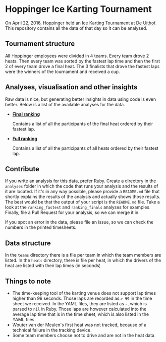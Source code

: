 
# Hoppinger Ice Karting Tournament

On April 22, 2016, Hoppinger held an Ice Karting Tournament at 
[De Uithof](http://www.deuithof.nl/). This repository contains all the data of
that day so it can be analysed.

## Tournament structure

All Hoppinger employees were divided in 4 teams. Every team drove 2 heats. Then
every team was sorted by the fastest lap time and then the first 2 of every team
drove a final heat. The 3 finalists that drove the fastest laps were the
winners of the tournament and received a cup.

## Analyses, visualisation and other insights

Raw data is nice, but generating better insights in data using code is even
better. Below is a list of the available analyses for the data.

  * __[Final ranking](https://github.com/hoppinger/karting/tree/master/analyses/ranking_finals)__

    Contains a list of all the participants of the final heat ordered by their
    fastest lap.
  * __[Full ranking](https://github.com/hoppinger/karting/tree/master/analyses/ranking_fastest)__

    Contains a list of all the participants of all heats ordered by their
    fastest lap.

## Contribute

If you write an analysis for this data, prefer Ruby. Create a directory in the
`analyses` folder in which the code that runs your analysis and the results of
it are located. If it's in any way possible, please provide a `README.md` file
that shortly explains the results of the analysis and actually shows those
results. The best would be that the output of your script is the `README.md`
file. Take a look at the `ranking_fastest` and `ranking_finals` analyses for
examples. Finally, file a Pull Request for your analysis, so we can merge it in.

If you spot an error in the data, please file an issue, so we can check the 
numbers in the printed timesheets.

## Data structure

In the `teams` directory there is a file per team in which the team members are
listed. In the `heats` directory, there is file per heat, in which the drivers
of the heat are listed with their lap times (in seconds)

## Things to note

* The time-keeping tool of the karting venue does not support lap times higher
  than 99 seconds. Those laps are recorded as `> 99` in the time sheet we
  received. In the YAML files, they are listed as `~`, which is parsed to `nil`
  in  Ruby. Those laps are however calculated into the average lap time that is
  in the  time sheet, which is also listed in the YAML files.
* Wouter van der Meulen's first heat was not tracked, because of a technical
  failure in the tracking device.
* Some team members choose not to drive and are not in the heat data.
 